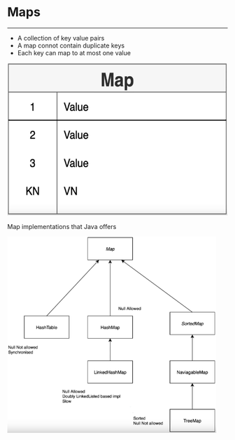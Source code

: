 # Maps
------------
-  A collection of key value pairs
-  A map connot contain duplicate keys
-  Each key can map to at most one value

<img src="Maps2.PNG" height="350">

Map implementations that Java offers

<img src="Maps.PNG" height="450">
